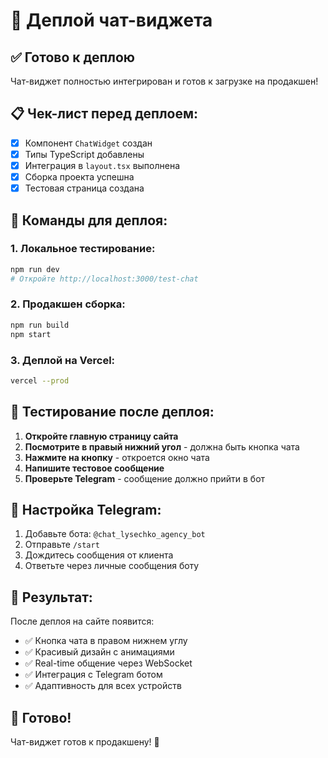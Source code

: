 # 🚀 Деплой чат-виджета

## ✅ Готово к деплою

Чат-виджет полностью интегрирован и готов к загрузке на продакшен!

## 📋 Чек-лист перед деплоем:

- [x] Компонент `ChatWidget` создан
- [x] Типы TypeScript добавлены
- [x] Интеграция в `layout.tsx` выполнена
- [x] Сборка проекта успешна
- [x] Тестовая страница создана

## 🚀 Команды для деплоя:

### 1. Локальное тестирование:
```bash
npm run dev
# Откройте http://localhost:3000/test-chat
```

### 2. Продакшен сборка:
```bash
npm run build
npm start
```

### 3. Деплой на Vercel:
```bash
vercel --prod
```

## 🧪 Тестирование после деплоя:

1. **Откройте главную страницу сайта**
2. **Посмотрите в правый нижний угол** - должна быть кнопка чата
3. **Нажмите на кнопку** - откроется окно чата
4. **Напишите тестовое сообщение**
5. **Проверьте Telegram** - сообщение должно прийти в бот

## 📱 Настройка Telegram:

1. Добавьте бота: `@chat_lysechko_agency_bot`
2. Отправьте `/start`
3. Дождитесь сообщения от клиента
4. Ответьте через личные сообщения боту

## 🎯 Результат:

После деплоя на сайте появится:
- ✅ Кнопка чата в правом нижнем углу
- ✅ Красивый дизайн с анимациями
- ✅ Real-time общение через WebSocket
- ✅ Интеграция с Telegram ботом
- ✅ Адаптивность для всех устройств

## 🚀 Готово!

Чат-виджет готов к продакшену! 🎉 